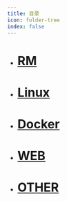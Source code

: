 ```yaml
---
title: 目录
icon: folder-tree
index: false
---
```


- # [ RM ](RM/README.md)
- # [ Linux ](Linux/README.md)
- # [ Docker ](Docker/README.md)
- # [WEB](WEB/README.md)
- # [OTHER](Other/README.md)
